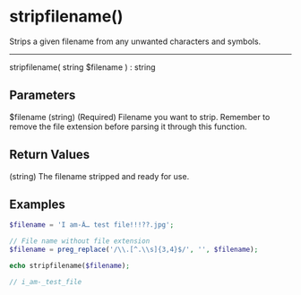 # stripfilename()

Strips a given filename from any unwanted characters and symbols.

---

stripfilename( string $filename ) : string

## Parameters

$filename (string) (Required) Filename you want to strip. Remember to remove the file extension before parsing it through this function.

## Return Values

(string) The filename stripped and ready for use.

## Examples

```php
$filename = 'I am-Ã… test file!!!??.jpg';

// File name without file extension
$filename = preg_replace('/\\.[^.\\s]{3,4}$/', '', $filename);

echo stripfilename($filename);

// i_am-_test_file
```
